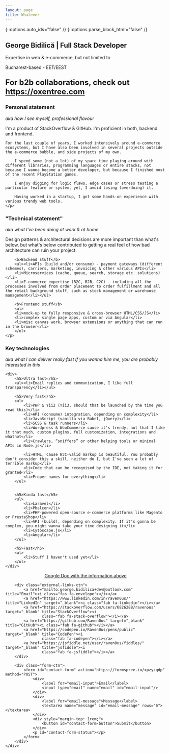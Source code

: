 ```yaml
---
layout: page
title: Whatever
---
```


{::options auto_ids="false" /}
{::options parse_block_html="false" /}


<section class="container" id="main-header">
    <div class="intro">
        <h1>George Bidilică | Full Stack Developer</h1>
        <p>Expertise in web & e-commerce, but not limited to</p>
        <p>Bucharest-based - EET/EEST</p>
    </div>
</section>

<section class="container">
    <p style="font-size: 1.5rem; font-weight: 700;">For b2b collaborations, check out <a href="https://oxentree.com">https://oxentree.com</a></p>
</section>
<section class="container">
    <h3>Personal statement</h3>
    <i>aka how I see myself, professional flavour</i>
    <p>I'm a product of StackOverflow & GitHub. I'm proficient in both, backend and frontend.
    
    For the last couple of years, I worked intensively around e-commerce ecosystems, but I have also been involved in several projects outside the e-commerce bubble, and side projects of my own.
        
        I spend some (not a lot) of my spare time playing around with different libraries, programming languages or entire stacks, not because I wanna become a better developer, but because I finished most of the recent PlayStation games.
        
        I enjoy digging for logic flaws, edge cases or stress testing a particular feature or system, yet, I avoid losing (overdoing) it.
        
        Having worked in a startup, I got some hands-on experience with various trendy web tools.
    </p>
</section>

<section class="container">
    <h3>"Technical statement"</h3>
    <i>aka what I've been doing at work & at home</i>
    <p>Design patterns & architectural decisions are more important than what's below, but what's below contributed to getting a real feel of how bad architecture can ruin your project.

        <b>Backend stuff</b>
        <ul><li>APIs (build and/or consume) - payment gateways (different schemes), carriers, marketing, invoicing & other various APIs</li>
        <li>Microservices (cache, queue, search, storage etc. solutions)</li>
        <li>E-commerce expertise (B2C, B2B, C2C) - including all the processes involved from order placement to order fulfillment and all the retail background stuff, such as stock management or warehouse management</li></ul>

        <b>Frontend stuff</b>
        <ul>
        <li>mock-up to fully responsive & cross-browser HTML/CSS/JS</li>
        <li>complex single page apps, custom or via Angular</li>
        <li>misc canvas work, browser extensions or anything that can run in the browser</li>
        </ul>
    </p>
</section>

<section class="container">
    <h3>Key technologies</h3>
    <i>aka what I can deliver really fast</i>
    <i>if you wanna hire me, you are probably interested in this</i>

    <div>
        <h5>Ultra fast</h5>
        <ul><li>Email replies and communication, I like full transparency</li></ul>

        <h5>Very fast</h5>
        <ul>
            <li>PHP & Yii2 (Yii3, should that be launched by the time you read this)</li>
            <li>API (consume) integration, depending on complexity</li>
            <li>JavaScript (vanilla via Babel, jQuery)</li>
            <li>SCSS & task runners</li>
            <li>Wordpress & WooCommerce cause it's trendy, not that I like it that much, custom plugins, full customization, integrations and whatnot</li>
            <li>Crawlers, “sniffers” or other helping tools or minimal APIs in Node.js</li>

            <li>HTML, cause W3C-valid markup is beautiful. You probably don't consider this a skill, neither do I, but I've seen a lot of terrible markup</li>
            <li>Code that can be recognised by the IDE, not taking it for granted</li>
            <li>Proper names for everything</li>
        </ul>


        <h5>Kinda fast</h5>
        <ul>
            <li>Laravel</li>
            <li>Phalcon</li>
            <li>PHP-powered open-source e-commerce platforms like Magento or PrestaShop</li>
            <li>API (build), depending on complexity. If it's gonna be complex, you might wanna take your time designing it</li>
            <li>Cytoscape.js</li>
            <li>Angular</li>
        </ul>

        <h5>Fast</h5>
        <ul>
            <li>Stuff I haven't used yet</li>
        </ul>
    </div>
</section>


<section id="outro-ctn">
    <div class="outro">
        <div style="text-align: center; display: block;">
            <a href="https://docs.google.com/document/d/1jh8ZfnlIhLcR0RYrJPlBlpRslXPTTHwxLmw1FiLQRZw/edit?usp=sharing" target="_blank">Google Doc with the information above</a>
        </div>
        
        <div class="external-links-ctn">
            <a href="mailto:george.bidilica+dev@outlook.com" title="Email"><i class="fas fa-envelope"></i></a>
            <a href="https://www.linkedin.com/in/raven0us/" title="LinkedIn" target="_blank"><i class="fab fa-linkedin"></i></a>
            <a href="https://stackoverflow.com/users/6826288/ravenous" target="_blank" title="StackOverflow"><i
                    class="fab fa-stack-overflow"></i></a>
            <a href="https://github.com/Raven0us" target="_blank" title="GitHub"><i class="fab fa-github"></i></a>
            <a href="https://codepen.io/Raven0us/pens/public" target="_blank" title="CodePen"><i
                    class="fab fa-codepen"></i></a>
            <a href="https://jsfiddle.net/user/raven0us/fiddles/" target="_blank" title="jsfiddle"><i
                    class="fab fa-jsfiddle"></i></a>
        </div>

        <div class="form-ctn">
            <form id="contact-form" action="https://formspree.io/xpzyzqdp" method="POST">
                <div>
                    <label for="email-input">Email</label>
                    <input type="email" name="email" id="email-input"/>
                </div>
                <div>
                    <label for="email-message">Message</label>
                    <textarea name="message" id="email-message" rows="6"></textarea>
                </div>
                <div style="margin-top: 1rem;">
                    <button id="contact-form-button">Submit</button>
                </div>
                <p id="contact-form-status"></p>
            </form>
        </div>
    </div>
</section>
